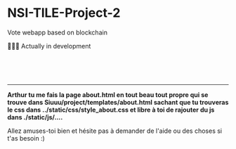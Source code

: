 # NSI-TlLE-Project-2
 Vote webapp based on blockchain


👷‍♂️🚧 Actually in development 


<br>
<br>
<br>

***

**Arthur tu me fais la page about.html en tout beau tout propre qui se trouve dans Siuuu/project/templates/about.html sachant que tu trouveras le css dans ../static/css/style_about.css et libre à toi de rajouter du js dans ./static/js/....**

Allez amuses-toi bien et hésite pas à demander de l'aide ou des choses si t'as besoin :)
